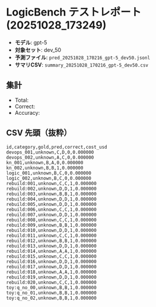 # LogicBench テストレポート (20251028_173249)

- **モデル**: gpt-5  
- **対象セット**: dev_50  
- **予測ファイル**: `pred_20251028_170216_gpt-5_dev50.jsonl`  
- **サマリCSV**: `summary_20251028_170216_gpt-5_dev50.csv`

## 集計
- Total: 
- Correct: 
- Accuracy: 

## CSV 先頭（抜粋）
```text
id,category,gold,pred,correct,cost_usd
devops_001,unknown,C,D,0,0.000000
devops_002,unknown,A,C,0,0.000000
kn_001,unknown,B,A,0,0.000000
kn_002,unknown,B,B,1,0.000000
logic_001,unknown,B,C,0,0.000000
logic_002,unknown,B,C,0,0.000000
rebuild:001,unknown,C,C,1,0.000000
rebuild:002,unknown,D,D,1,0.000000
rebuild:003,unknown,B,B,1,0.000000
rebuild:004,unknown,D,D,1,0.000000
rebuild:005,unknown,D,D,1,0.000000
rebuild:006,unknown,C,C,1,0.000000
rebuild:007,unknown,D,D,1,0.000000
rebuild:008,unknown,C,C,1,0.000000
rebuild:009,unknown,B,B,1,0.000000
rebuild:010,unknown,D,D,1,0.000000
rebuild:011,unknown,C,C,1,0.000000
rebuild:012,unknown,B,B,1,0.000000
rebuild:013,unknown,D,D,1,0.000000
rebuild:014,unknown,A,A,1,0.000000
rebuild:015,unknown,C,C,1,0.000000
rebuild:016,unknown,D,D,1,0.000000
rebuild:017,unknown,D,D,1,0.000000
rebuild:018,unknown,A,A,1,0.000000
rebuild:019,unknown,D,D,1,0.000000
rebuild:020,unknown,C,C,1,0.000000
toy:q_no_00,unknown,B,B,1,0.000000
toy:q_no_01,unknown,B,B,1,0.000000
toy:q_no_02,unknown,B,B,1,0.000000
```
